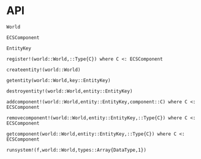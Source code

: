 # API

```@docs
World
```
```@docs
ECSComponent
```
```@docs
EntityKey
```
```@docs
register!(world::World,::Type{C}) where C <: ECSComponent
```
```@docs
createentity!(world::World)
```
```@docs
getentity(world::World,key::EntityKey)
```
```@docs
destroyentity!(world::World,entity::EntityKey)
```
```@docs
addcomponent!(world::World,entity::EntityKey,component::C) where C <: ECSComponent
```
```@docs
removecomponent!(world::World,entity::EntityKey,::Type{C}) where C <: ECSComponent
```
```@docs
getcomponent(world::World,entity::EntityKey,::Type{C}) where C <: ECSComponent
```
```@docs
runsystem!(f,world::World,types::Array{DataType,1})
```
